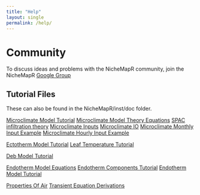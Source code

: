 ```yaml
---
title: "Help"
layout: single
permalink: /help/
---
```


<h1> Community </h1>
To discuss ideas and problems with the NicheMapR community, join the NicheMapR <a href="https://groups.google.com/forum/#!forum/nichemapr">Google Group</a>

<h2>Tutorial Files</h2>
These can also be found in the NicheMapR/inst/doc folder.

<a href="/NicheMapR/inst/doc/microclimate-model-tutorial" class="btn btn--info">Microclimate Model Tutorial</a>
<a href="/NicheMapR/inst/doc/microclimate-model-theory-equations" class="btn btn--info">Microclimate Model Theory Equations</a>
<a href="/NicheMapR/inst/doc/Campbell_SPAC_infiltration" class="btn btn--success">SPAC infiltration theory</a>
<a href="/NicheMapR/inst/doc/microclimate_inputs" class="btn btn--info">Microclimate Inputs</a>
<a href="/NicheMapR/inst/doc/microclimate-IO" class="btn btn--info">Microclimate IO</a>
<a href="/NicheMapR/inst/doc/microclimate-monthly-input-example" class="btn btn--info">Microclimate Monthly Input Example</a>
<a href="/NicheMapR/inst/doc/microclimate-hourly-input-example" class="btn btn--info">Microclimate Hourly Input Example</a>

<a href="/NicheMapR/inst/doc/ectotherm-model-tutorial" class="btn btn--warning">Ectotherm Model Tutorial</a>
<a href="/NicheMapR/inst/doc/leaf-temperature-tutorial" class="btn btn--warning">Leaf Temperature Tutorial</a>

<a href="/NicheMapR/inst/doc/deb-model-tutorial" class="btn btn--primary">Deb Model Tutorial</a>

<a href="/NicheMapR/inst/doc/endotherm-model-equations" class="btn btn--danger">Endotherm Model Equations</a>
<a href="/NicheMapR/inst/doc/endotherm-components-tutorial" class="btn btn--danger">Endotherm Components Tutorial</a>
<a href="/NicheMapR/inst/doc/endotherm-model-tutorial" class="btn btn--danger">Endotherm Model Tutorial</a>

<a href="/NicheMapR/inst/doc/properties-of-air" class="btn btn--success">Properties Of Air</a>
<a href="/NicheMapR/inst/doc/transient-equation-derivations" class="btn btn--success">Transient Equation Derivations</a>










